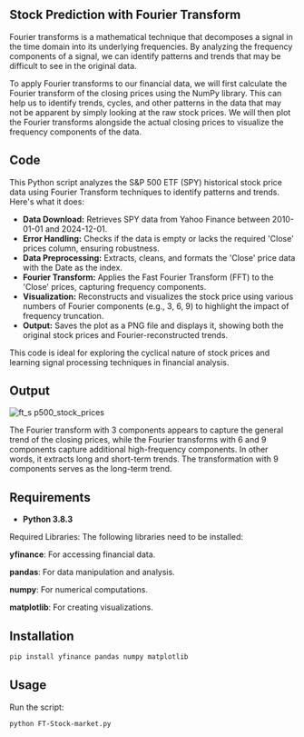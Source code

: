 ## Stock Prediction with Fourier Transform



Fourier transforms is a mathematical technique that decomposes a signal in the time domain into its underlying frequencies. By analyzing the frequency components of a signal, we can identify patterns and trends that may be difficult to see in the original data.


To apply Fourier transforms to our financial data, we will first calculate the Fourier transform of the closing prices using the NumPy library. This can help us to identify trends, cycles, and other patterns in the data that may not be apparent by simply looking at the raw stock prices. We will then plot the Fourier transforms alongside the actual closing prices to visualize the frequency components of the data.

## Code 

This Python script analyzes the S&P 500 ETF (SPY) historical stock price data using Fourier Transform techniques to identify patterns and trends. Here's what it does:

  -  **Data Download:** Retrieves SPY data from Yahoo Finance between 2010-01-01 and 2024-12-01.
  -  **Error Handling:** Checks if the data is empty or lacks the required 'Close' prices column, ensuring robustness.
  -  **Data Preprocessing:** Extracts, cleans, and formats the 'Close' price data with the Date as the index.
  -  **Fourier Transform:** Applies the Fast Fourier Transform (FFT) to the 'Close' prices, capturing frequency components.
  -  **Visualization:** Reconstructs and visualizes the stock price using various numbers of Fourier components (e.g., 3, 6, 9) to highlight the impact of frequency truncation.
  -  **Output:** Saves the plot as a PNG file and displays it, showing both the original stock prices and Fourier-reconstructed trends.

This code is ideal for exploring the cyclical nature of stock prices and learning signal processing techniques in financial analysis.

## Output

![ft_s p500_stock_prices](https://github.com/user-attachments/assets/6a17d926-a3b5-4c77-ab7a-65e19bb10d10)




The Fourier transform with 3 components appears to capture the general trend of the closing prices, while the Fourier transforms with 6 and 9 components capture additional high-frequency components. In other words, it extracts long and short-term trends. The transformation with 9 components serves as the long-term trend.


## Requirements

- **Python 3.8.3**
  
Required Libraries: The following libraries need to be installed:

**yfinance**: For accessing financial data.

**pandas**: For data manipulation and analysis.

**numpy**: For numerical computations.

**matplotlib**: For creating visualizations.


## Installation

```bash
pip install yfinance pandas numpy matplotlib
```

## Usage
Run the script: 

```bash
python FT-Stock-market.py
```

